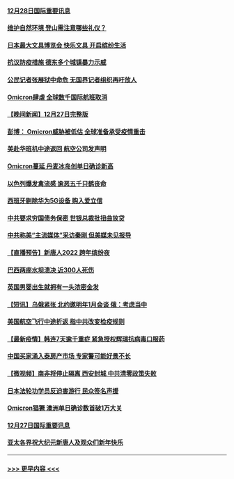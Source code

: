 #### [12月28日国际重要讯息](../pages/prog202/a103304955.md?t=12282350) 
#### [维护自然环境 登山需注意哪些礼仪？](../pages/prog202/a103304941.md?t=12282350) 
#### [日本最大文具博览会 快乐文具 开启缤纷生活](../pages/prog202/a103304933.md?t=12282350) 
#### [抗议防疫措施 德东多个城镇暴力示威](../pages/prog202/a103304838.md?t=12282350) 
#### [公民记者张展狱中命危 无国界记者组织再吁放人](../pages/prog202/a103304827.md?t=12282350) 
#### [Omicron肆虐 全球数千国际航班取消](../pages/prog202/a103304736.md?t=12282350) 
#### [【晚间新闻】12月27日完整版](../pages/prog202/a103304702.md?t=12282350) 
#### [彭博： Omicron威胁被低估 全球准备承受疫情重击](../pages/prog202/a103304565.md?t=12282350) 
#### [美赴华班机中途返回 航空公司发声明](../pages/prog202/a103304690.md?t=12282350) 
#### [Omicron蔓延 丹麦冰岛创单日确诊新高](../pages/prog202/a103304695.md?t=12282350) 
#### [以色列爆发禽流感 逾恶五千只鹤丧命](../pages/prog202/a103304653.md?t=12282350) 
#### [西班牙剔除华为5G设备 购入爱立信](../pages/prog202/a103304530.md?t=12282350) 
#### [中共要求穷国债务保密 世银总裁批扭曲放贷](../pages/prog202/a103304500.md?t=12282350) 
#### [中共称美“主流媒体”采访秦刚 但美媒未见报导](../pages/prog202/a103304523.md?t=12282350) 
#### [【直播预告】新唐人2022 跨年缤纷夜](../pages/prog202/a103303736.md?t=12282350) 
#### [巴西两座水坝溃决 近300人死伤](../pages/prog202/a103304232.md?t=12282350) 
#### [英国男婴出生就拥有一头浓密金发](../pages/prog202/a103304280.md?t=12282350) 
#### [【短讯】乌俄紧张 北约邀明年1月会谈 俄：考虑当中](../pages/prog202/a103304251.md?t=12282350) 
#### [美国航空飞行中途折返 指中共改变检疫规则](../pages/prog202/a103304264.md?t=12282350) 
#### [【最新疫情】韩连7天逾千重症 紧急授权辉瑞抗病毒口服药](../pages/prog202/a103304253.md?t=12282350) 
#### [中国买家涌入泰房产市场 专家警可能好景不长](../pages/prog202/a103304102.md?t=12282350) 
#### [【微视频】南非将停止隔离 西安封城 中共清零政策失败](../pages/prog202/a103304169.md?t=12282350) 
#### [日本法轮功学员反迫害游行 民众签名声援](../pages/prog202/a103304069.md?t=12282350) 
#### [Omicron猖獗 澳洲单日确诊数首破1万大关](../pages/prog202/a103304053.md?t=12282350) 
#### [12月27日国际重要讯息](../pages/prog202/a103304030.md?t=12282350) 
#### [亚太各界祝大纪元新唐人及观众们新年快乐](../pages/prog202/a103303969.md?t=12282350) 

----
#### [ >>> 更早内容 <<< ](../indexes/prog202-earlier.md)
